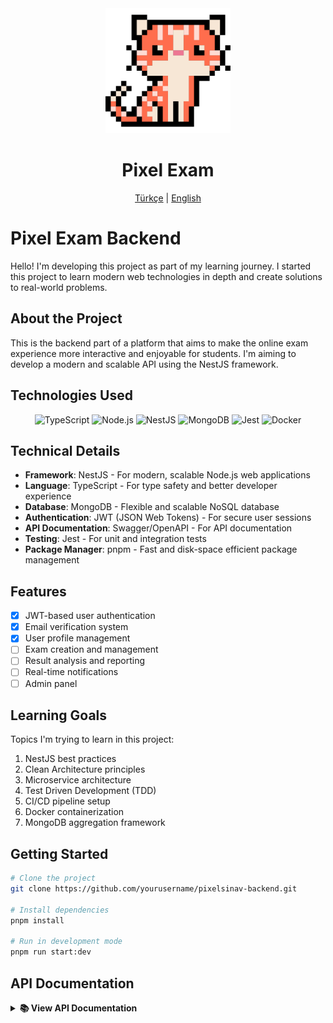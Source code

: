 <div align="center">
  <img src="https://raw.githubusercontent.com/poyrazavsever/PixelSinav-Frontend/refs/heads/master/public/logo/logo.png" alt="Pixel Exam Logo" width="200">
  <h1>Pixel Exam</h1>
  <p>
    <a href="README.md">Türkçe</a> |
    <a href="README-EN.md">English</a>
  </p>
</div>

# Pixel Exam Backend

Hello! I'm developing this project as part of my learning journey. I started this project to learn modern web technologies in depth and create solutions to real-world problems.

## About the Project

This is the backend part of a platform that aims to make the online exam experience more interactive and enjoyable for students. I'm aiming to develop a modern and scalable API using the NestJS framework.

## Technologies Used

<div align="center">
  <p>
    <img src="https://skillicons.dev/icons?i=ts" alt="TypeScript" title="TypeScript" />
    <img src="https://skillicons.dev/icons?i=nodejs" alt="Node.js" title="Node.js" />
    <img src="https://skillicons.dev/icons?i=nestjs" alt="NestJS" title="NestJS" />
    <img src="https://skillicons.dev/icons?i=mongodb" alt="MongoDB" title="MongoDB" />
    <img src="https://skillicons.dev/icons?i=jest" alt="Jest" title="Jest" />
    <img src="https://skillicons.dev/icons?i=docker" alt="Docker" title="Docker" />
  </p>
</div>

## Technical Details

- **Framework**: NestJS - For modern, scalable Node.js web applications
- **Language**: TypeScript - For type safety and better developer experience
- **Database**: MongoDB - Flexible and scalable NoSQL database
- **Authentication**: JWT (JSON Web Tokens) - For secure user sessions
- **API Documentation**: Swagger/OpenAPI - For API documentation
- **Testing**: Jest - For unit and integration tests
- **Package Manager**: pnpm - Fast and disk-space efficient package management

## Features

- [x] JWT-based user authentication
- [x] Email verification system
- [x] User profile management
- [ ] Exam creation and management
- [ ] Result analysis and reporting
- [ ] Real-time notifications
- [ ] Admin panel

## Learning Goals

Topics I'm trying to learn in this project:

1. NestJS best practices
2. Clean Architecture principles
3. Microservice architecture
4. Test Driven Development (TDD)
5. CI/CD pipeline setup
6. Docker containerization
7. MongoDB aggregation framework

## Getting Started

```bash
# Clone the project
git clone https://github.com/yourusername/pixelsinav-backend.git

# Install dependencies
pnpm install

# Run in development mode
pnpm run start:dev
```

## API Documentation
<details>
<summary><strong>📚 View API Documentation</strong></summary>

### Authentication Endpoints
<details>
<summary><strong>🔐 Authentication API Endpoints</strong></summary>

#### `POST /auth/register`
Creates a new user registration.
```json
// Request
{
  "email": "user@example.com",
  "password": "secure_password",
  "name": "User Name",
  "roles": ["user"]  // Optional, default: ["user"]
}

// Response - 201 Created
{
  "message": "User successfully created",
  "user": {
    "id": "user_id",
    "email": "user@example.com",
    "name": "User Name",
    "roles": ["user"]
  }
}
```

#### `POST /auth/login`
Authenticates user and returns JWT token.
```json
// Request
{
  "email": "user@example.com",
  "password": "secure_password"
}

// Response - 200 OK
{
  "message": "Login successful",
  "access_token": "jwt_token",
  "user": {
    "id": "user_id",
    "email": "user@example.com",
    "roles": ["user"]
  }
}
```

#### `PUT /auth/update`
Updates user information. Requires JWT token.
```json
// Header
Authorization: Bearer jwt_token

// Request
{
  "name": "New Name",
  "password": "new_password"  // Optional
}

// Response - 200 OK
{
  "message": "User information updated",
  "user": {
    "id": "user_id",
    "email": "user@example.com",
    "name": "New Name"
  }
}
```

#### `POST /auth/verify-email`
Verifies email address.
```json
// Request
{
  "token": "verification_token"
}

// Response - 200 OK
{
  "message": "Email successfully verified"
}
```

</details>

### Lessons Endpoints
<details>
<summary><strong>📚 Lessons API Endpoints</strong></summary>

#### `POST /lessons`
Creates a new lesson. Requires teacher role.
```json
// Header
Authorization: Bearer jwt_token

// Request
{
  "title": "Lesson Title",
  "category": "backend-development",
  "difficultyLevel": "INTERMEDIATE",
  "tags": ["nodejs", "typescript"],
  "image": "image_url",
  "description": "Lesson description",
  "sections": [
    {
      "title": "Section 1",
      "content": "Markdown content",
      "description": "Section description",
      "order": 1,
      "xpPoints": 1000
    }
  ]
}

// Response - 201 Created
{
  "message": "Lesson successfully created",
  "lesson": {
    "id": "lesson_id",
    "title": "Lesson Title",
    // ... other fields
  }
}
```

#### `GET /lessons`
Lists all lessons.
```json
// Response - 200 OK
{
  "message": "Lessons successfully retrieved",
  "lessons": [
    {
      "id": "lesson_id",
      "title": "Lesson Title",
      // ... other fields
    }
  ]
}
```

#### `GET /lessons/:id`
Gets details of a specific lesson.
```json
// Response - 200 OK
{
  "message": "Lesson successfully retrieved",
  "lesson": {
    "id": "lesson_id",
    "title": "Lesson Title",
    // ... all lesson details
  }
}
```

</details>

### Validation Rules
<details>
<summary><strong>✅ Validation Rules</strong></summary>

#### Lesson Creation/Update
- `title`: 3-100 characters
- `description`: 10-2000 characters
- `category`: Required
- `difficultyLevel`: BEGINNER, INTERMEDIATE, ADVANCED
- `tags`: At least 1 tag
- `sections`: At least 1 section
  - `title`: 3-100 characters
  - `content`: Minimum 10 characters (Markdown)
  - `description`: 10-1000 characters
  - `order`: Minimum 1
  - `xpPoints`: 0-5000 range

</details>

### Error Codes
<details>
<summary><strong>❌ Error Codes</strong></summary>

- `400 Bad Request`: Invalid request format or validation error
- `401 Unauthorized`: Authentication error
- `403 Forbidden`: Authorization error
- `404 Not Found`: Resource not found
- `500 Internal Server Error`: Server error

</details>

### Authorization
<details>
<summary><strong>🔒 Authorization</strong></summary>

Most endpoints require JWT-based authentication. Send token in header:
```http
Authorization: Bearer your_jwt_token
```

</details>

### Rate Limiting
<details>
<summary><strong>⚡ Rate Limiting</strong></summary>

API rate limiting is implemented:
- Anonymous requests: 100 requests/hour
- Authenticated requests: 1000 requests/hour

</details>

## Contributing

As this is a learning project, I'm open to any feedback! Please open an issue or submit a pull request for improvements, suggestions, or new ideas.

## Learning Resources

Resources I've used while developing this project:

- [NestJS Official Documentation](https://docs.nestjs.com/)
- [MongoDB University](https://university.mongodb.com/)
- [TypeScript Handbook](https://www.typescriptlang.org/docs/)
- [JWT.io](https://jwt.io/)

## Contact

Feel free to reach out for questions, suggestions, or collaboration:

- LinkedIn: [https://www.linkedin.com/in/poyrazavsever]
- Email: poyrazavsever@gmail.com

## License

This project is licensed under the MIT License. See [LICENSE](LICENSE) file for details.

---

  ⭐ If you like this project, please give it a star!
  🌱 This is a stop in my continuous learning and development journey... If you'd like to mentor, support, or give advice, reach out to me [here](https://www.pavsever.com).
